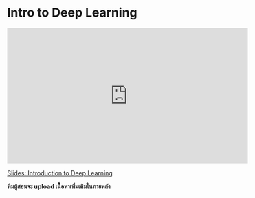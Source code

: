 # Intro to Deep Learning

<iframe width="560" height="315" src="https://www.youtube.com/embed/qhg0HlwJOic" title="YouTube video player" frameborder="0" allow="accelerometer; autoplay; clipboard-write; encrypted-media; gyroscope; picture-in-picture; web-share" allowfullscreen></iframe>

[Slides: Introduction to Deep Learning](https://github.com/ichatnun/brainCodeCamp2023_lectures/blob/main/DeepLearning/deep_learning_intro.pdf)

**ทีมผู้สอนจะ upload เนื้อหาเพิ่มเติมในภายหลัง**